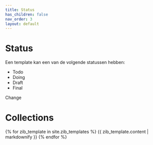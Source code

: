 ```yaml
---
title: Status
has_children: false
nav_order: 3
layout: default
---
```


# Status


Een template kan een van de volgende statussen hebben:

 - Todo
 - Doing
 - Draft
 - Final

Change

# Collections

{% for zib_template in site.zib_templates %}
  {{ zib_template.content | markdownify }}
{% endfor %}
